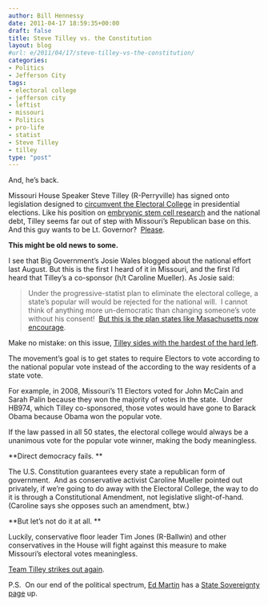 ```yaml
---
author: Bill Hennessy
date: 2011-04-17 18:59:35+00:00
draft: false
title: Steve Tilley vs. the Constitution
layout: blog
#url: e/2011/04/17/steve-tilley-vs-the-constitution/
categories:
- Politics
- Jefferson City
tags:
- electoral college
- jefferson city
- leftist
- missouri
- Politics
- pro-life
- statist
- Steve Tilley
- tilley
type: "post"
---
```


And, he’s back.

Missouri House Speaker Steve Tilley (R-Perryville) has signed onto legislation designed to [circumvent the Electoral College](https://www.house.mo.gov/billtracking/bills111/biltxt/intro/HB0974I.HTM) in presidential elections. Like his position on [embryonic stem cell research](https://jasonrosenbaum.typepad.com/capitol_calling/2009/10/tilley-expresses-support-for-embryonic-stem-cell-research.html) and the national debt, Tilley seems far out of step with Missouri’s Republican base on this. And this guy wants to be Lt. Governor?  [Please](https://hennessysview.com/missouri-2/3-reasons-to-run-for-lt-governor/).

**This might be old news to some.**

I see that Big Government’s Josie Wales blogged about the national effort last August. But this is the first I heard of it in Missouri, and the first I’d heard that Tilley’s a co-sponsor (h/t Caroline Mueller). As Josie said:



> Under the progressive-statist plan to eliminate the electoral college, a state’s popular will would be rejected for the national will.  I cannot think of anything more un-democratic than changing someone’s vote without his consent!  [But this is the plan states like Masachusetts now encourage](https://www.americanthinker.com/blog/2010/07/democrats_seek_to_change_rules.html).



Make no mistake: on this issue, [Tilley sides with the hardest of the hard left](https://www.americanthinker.com/blog/2010/07/democrats_seek_to_change_rules.html).

The movement’s goal is to get states to require Electors to vote according to the national popular vote instead of the according to the way residents of a state vote.

For example, in 2008, Missouri’s 11 Electors voted for John McCain and Sarah Palin because they won the majority of votes in the state.  Under HB974, which Tilley co-sponsored, those votes would have gone to Barack Obama because Obama won the popular vote.

If the law passed in all 50 states, the electoral college would always be a unanimous vote for the popular vote winner, making the body meaningless.

**Direct democracy fails. **

The U.S. Constitution guarantees every state a republican form of government.  And as conservative activist Caroline Mueller pointed out privately, if we’re going to do away with the Electoral College, the way to do it is through a Constitutional Amendment, not legislative slight-of-hand. (Caroline says she opposes such an amendment, btw.)

**But let’s not do it at all. **

Luckily, conservative floor leader Tim Jones (R-Ballwin) and other conservatives in the House will fight against this measure to make Missouri’s electoral votes meaningless.

[Team Tilley strikes out again](https://hennessysview.com/jefferson-city-2/steve-tilley-vs-fiscal-responsibility/).

P.S.  On our end of the political spectrum, [Ed Martin](https://edmartinformissouri.com/) has a [State Sovereignty page](https://edmartinformissouri.com/teaparty/) up.
